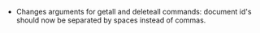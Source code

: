 - Changes arguments for getall and deleteall commands: document id's should now
  be separated by spaces instead of commas.